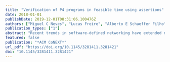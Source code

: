 ```yaml
---
title: "Verification of P4 programs in feasible time using assertions"
date: 2018-01-01
publishDate: 2019-12-01T08:31:06.100476Z
authors: ["Miguel C Neves", "Lucas Freire", "Alberto E Schaeffer Filho", "Marinho P Barcellos"]
publication_types: ["1"]
abstract: "Recent trends in software-defined networking have extended net- work programmability to the data plane. Unfortunately, the chance of introducing bugs increases significantly. Verification can help prevent bugs by assuring that the program does not violate its re- quirements. Although research on the verification of P4 programs is very active, we still need tools to make easier for programmers to express properties and to rapidly verify complex invariants. In this paper, we leverage assertions and symbolic execution to propose a more general P4 verification approach. Developers annotate P4 programs with assertions expressing general network correctness properties; the result is transformed into C models and all possi- ble paths symbolically executed. We implement a prototype, and use it to show the feasibility of the verification approach. Because symbolic execution does not scale well, we investigate a set of tech- niques to speed up the process for the specific case of P4 programs. We use the prototype implemented to show the gains provided by three speed up techniques (use of constraints, program slicing, par- allelization), and experiment with different compiler optimization choices. We show our tool can uncover a broad range of bugs, and can do it in less than a minute considering various P4 applications."
featured: false
publication: "*ACM CoNEXT*"
url_pdf: "https://doi.org/10.1145/3281411.3281421"
doi: "10.1145/3281411.3281421"
---
```



